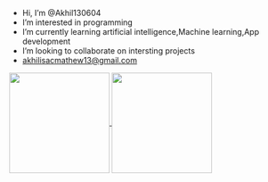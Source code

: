 -  Hi, I’m @Akhil130604
-  I’m interested in programming
-  I’m currently learning artificial intelligence,Machine learning,App development 
-  I’m looking to collaborate on intersting projects
-  akhilisacmathew13@gmail.com
<a href="https://github.com/Akhil130604/github-readme-stats">
  <img height=180 align="center" src="https://github-readme-stats.vercel.app/api?username=Akhil130604&show_icons=true&theme=transparent" />
</a>
<a href="https://github.com/Akhil130604/github-readme-stats">
  <img height=180 align="center" src="https://github-readme-stats.vercel.app/api/top-langs?username=Akhil130604&layout=compact&theme=dark&show&langs_count=8&card_width=320" />
</a>
<!---
Akhil130604/Akhil130604 is a ✨ special ✨ repository because its `README.md` (this file) appears on your GitHub profile.
You can click the Preview link to take a look at your changes.
--->
